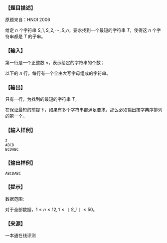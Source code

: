 ### 【题目描述】

原题来自：HNOI 2006

给定 $n$ 个字符串 $S\_1,S\_2,⋯,S\_n$​​ ，要求找到一个最短的字符串 $T$，使得这 $n$ 个字符串都是 $T$ 的子串。

### 【输入】

第一行是一个正整数 $n$，表示给定的字符串的个数；

以下的 $n$ 行，每行有一个全由大写字母组成的字符串。

### 【输出】

只有一行，为找到的最短的字符串 $T$。

在保证最短的前提下，如果有多个字符串都满足要求，那么必须输出按字典序排列的第一个。

### 【输入样例】

```
2 
ABCD
BCDABC
```

### 【输出样例】

```
ABCDABC
```

### 【提示】

数据范围:

对于全部数据，$1≤n≤12,1≤∣S\_i∣≤50$。


 ### 【来源】

 一本通在线评测 